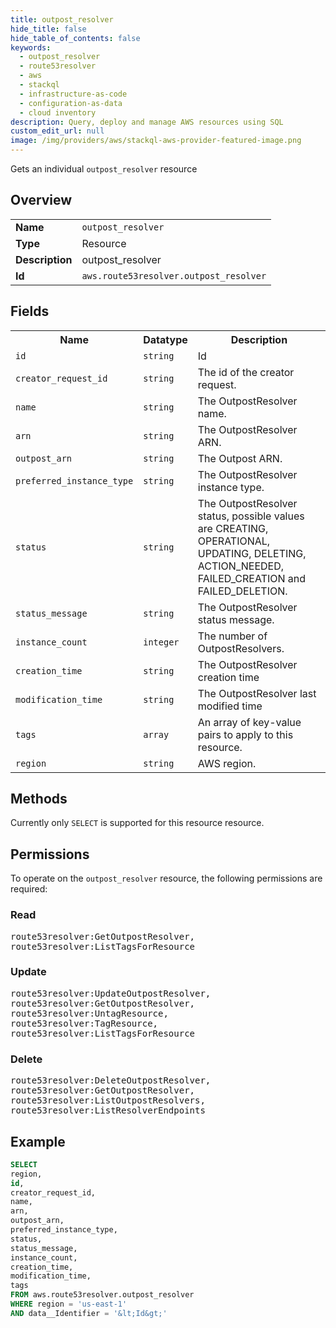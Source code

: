 ```yaml
---
title: outpost_resolver
hide_title: false
hide_table_of_contents: false
keywords:
  - outpost_resolver
  - route53resolver
  - aws
  - stackql
  - infrastructure-as-code
  - configuration-as-data
  - cloud inventory
description: Query, deploy and manage AWS resources using SQL
custom_edit_url: null
image: /img/providers/aws/stackql-aws-provider-featured-image.png
---
```

Gets an individual <code>outpost_resolver</code> resource

## Overview
<table><tbody>
<tr><td><b>Name</b></td><td><code>outpost_resolver</code></td></tr>
<tr><td><b>Type</b></td><td>Resource</td></tr>
<tr><td><b>Description</b></td><td>outpost_resolver</td></tr>
<tr><td><b>Id</b></td><td><code>aws.route53resolver.outpost_resolver</code></td></tr>
</tbody></table>

## Fields
<table><tbody>
<tr><th>Name</th><th>Datatype</th><th>Description</th></tr>
<tr><td><code>id</code></td><td><code>string</code></td><td>Id</td></tr>
<tr><td><code>creator_request_id</code></td><td><code>string</code></td><td>The id of the creator request.</td></tr>
<tr><td><code>name</code></td><td><code>string</code></td><td>The OutpostResolver name.</td></tr>
<tr><td><code>arn</code></td><td><code>string</code></td><td>The OutpostResolver ARN.</td></tr>
<tr><td><code>outpost_arn</code></td><td><code>string</code></td><td>The Outpost ARN.</td></tr>
<tr><td><code>preferred_instance_type</code></td><td><code>string</code></td><td>The OutpostResolver instance type.</td></tr>
<tr><td><code>status</code></td><td><code>string</code></td><td>The OutpostResolver status, possible values are CREATING, OPERATIONAL, UPDATING, DELETING, ACTION_NEEDED, FAILED_CREATION and FAILED_DELETION.</td></tr>
<tr><td><code>status_message</code></td><td><code>string</code></td><td>The OutpostResolver status message.</td></tr>
<tr><td><code>instance_count</code></td><td><code>integer</code></td><td>The number of OutpostResolvers.</td></tr>
<tr><td><code>creation_time</code></td><td><code>string</code></td><td>The OutpostResolver creation time</td></tr>
<tr><td><code>modification_time</code></td><td><code>string</code></td><td>The OutpostResolver last modified time</td></tr>
<tr><td><code>tags</code></td><td><code>array</code></td><td>An array of key-value pairs to apply to this resource.</td></tr>
<tr><td><code>region</code></td><td><code>string</code></td><td>AWS region.</td></tr>

</tbody></table>

## Methods
Currently only <code>SELECT</code> is supported for this resource resource.

## Permissions

To operate on the <code>outpost_resolver</code> resource, the following permissions are required:

### Read
<pre>
route53resolver:GetOutpostResolver,
route53resolver:ListTagsForResource</pre>

### Update
<pre>
route53resolver:UpdateOutpostResolver,
route53resolver:GetOutpostResolver,
route53resolver:UntagResource,
route53resolver:TagResource,
route53resolver:ListTagsForResource</pre>

### Delete
<pre>
route53resolver:DeleteOutpostResolver,
route53resolver:GetOutpostResolver,
route53resolver:ListOutpostResolvers,
route53resolver:ListResolverEndpoints</pre>


## Example
```sql
SELECT
region,
id,
creator_request_id,
name,
arn,
outpost_arn,
preferred_instance_type,
status,
status_message,
instance_count,
creation_time,
modification_time,
tags
FROM aws.route53resolver.outpost_resolver
WHERE region = 'us-east-1'
AND data__Identifier = '&lt;Id&gt;'
```
